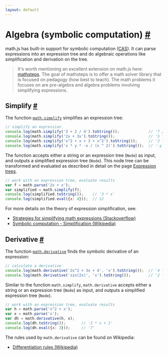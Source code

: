 ```yaml
---
layout: default
---
```


<h1 id="algebra-symbolic-computation">Algebra (symbolic computation) <a href="#algebra-symbolic-computation" title="Permalink">#</a></h1>

math.js has built-in support for symbolic computation ([CAS](https://www.wikiwand.com/en/Computer_algebra_system)). It can parse expressions into an expression tree and do algebraic operations like simplification and derivation on the tree.

> It's worth mentioning an excellent extension on math.js here: [mathsteps](https://github.com/socraticorg/mathsteps).
> The goal of mathsteps is to offer a math solver library that is focused on pedagogy (how best to teach). The math problems it focuses on are pre-algebra and algebra problems involving simplifying expressions.


<h2 id="simplify">Simplify <a href="#simplify" title="Permalink">#</a></h2>

The function [`math.simplify`](../reference/functions/simplify.html) simplifies an expression tree:

```js
// simplify an expression
console.log(math.simplify('3 + 2 / 4').toString());             // '7 / 2'
console.log(math.simplify('2x + 3x').toString());               // '5 * x'
console.log(math.simplify('x^2 + x + 3 + x^2').toString());     // '2 * x ^ 2 + x + 3'
console.log(math.simplify('x * y * -x / (x ^ 2)').toString());  // '-y'
```

The function accepts either a string or an expression tree (`Node`) as input, and outputs a simplified expression tree (`Node`). This node tree can be transformed and evaluated as described in detail on the page [Expression trees]('./expression_trees.md').

```js
// work with an expression tree, evaluate results
var f = math.parse('2x + x');
var simplified = math.simplify(f);
console.log(simplified.toString());    // '3 * x'
console.log(simplified.eval({x: 4}));  // 12
```

For more details on the theory of expression simplification, see:

- [Strategies for simplifying math expressions (Stackoverflow)](http://stackoverflow.com/questions/7540227/strategies-for-simplifying-math-expressions)
- [Symbolic computation - Simplification (Wikipedia)](https://en.wikipedia.org/wiki/Symbolic_computation#Simplification)


<h2 id="derivative">Derivative <a href="#derivative" title="Permalink">#</a></h2>

The function [`math.derivative`](../reference/functions/derivative.html) finds the symbolic derivative of an expression:

```js
// calculate a derivative
console.log(math.derivative('2x^2 + 3x + 4', 'x').toString());  // '4 * x + 3'
console.log(math.derivative('sin(2x)', 'x').toString());        // '2 * cos(2 * x)'
```

Similar to the function `math.simplify`, `math.derivative` accepts either a string or an expression tree (`Node`) as input, and outputs a simplified expression tree (`Node`).

```js
// work with an expression tree, evaluate results
var h = math.parse('x^2 + x');
var x = math.parse('x');
var dh = math.derivative(h, x);
console.log(dh.toString());       // '2 * x + 1'
console.log(dh.eval({x: 3}));     // '7'
```

The rules used by `math.derivative` can be found on Wikipedia:

- [Differentiation rules (Wikipedia)](http://en.wikipedia.org/wiki/Differentiation_rules)
